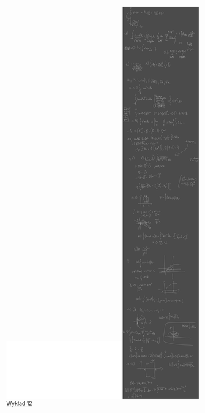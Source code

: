 ![Lista_12_AM1](/Notatki/Semestr%201/Analiza%20matematyczna%201.2A/%C4%86wiczenia/%C4%86wiczenia%2012/Lista_12_AM1.pdf)
![Drawing 2023-01-13 16.29.32.excalidraw.svg](/Notatki/Semestr%201/Analiza%20matematyczna%201.2A/%C4%86wiczenia/%C4%86wiczenia%2012/Drawing%202023-01-13%2016.29.32.excalidraw.svg)[Wykład 12](/Notatki/Semestr%201/Analiza%20matematyczna%201.2A/Wyk%C5%82ady/Wyk%C5%82ad%2012/Wyk%C5%82ad%2012.md)